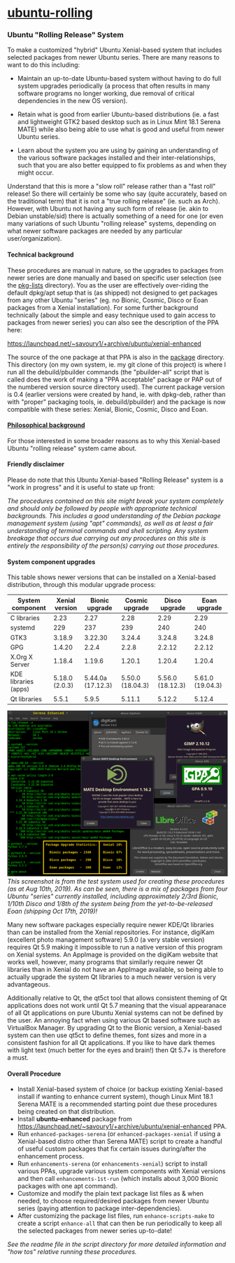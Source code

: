 # [ubuntu-rolling](https://github.com/savoury1/ubuntu-rolling)
### Ubuntu "Rolling Release" System

To make a customized "hybrid" Ubuntu Xenial-based system that includes selected packages from newer Ubuntu series. There are many reasons to want to do this including:

* Maintain an up-to-date Ubuntu-based system without having to do full system upgrades periodically (a process that often results in many software programs no longer working, due removal of critical dependencies in the new OS version).

* Retain what is good from earlier Ubuntu-based distributions (ie. a fast and lightweight GTK2 based desktop such as in Linux Mint 18.1 Serena MATE) while also being able to use what is good and useful from newer Ubuntu series.

* Learn about the system you are using by gaining an understanding of the various software packages installed and their inter-relationships, such that you are also better equipped to fix problems as and when they might occur.

Understand that this is more a "slow roll" release rather than a "fast roll" release! So there will certainly be some who say (quite accurately, based on the traditional term) that it is not a "true rolling release" (ie. such as Arch). However, with Ubuntu not having any such form of release (ie. akin to Debian unstable/sid) there is actually something of a need for one (or even many variations of such Ubuntu "rolling release" systems, depending on what newer software packages are needed by any particular user/organization).

#### Technical background

These procedures are manual in nature, so the upgrades to packages from newer series are done manually and based on specific user selection (see the [pkg-lists](pkg-lists) directory). You as the user are effectively over-riding the default dpkg/apt setup that is (as shipped) not designed to get packages from any other Ubuntu "series" (eg. no Bionic, Cosmic, Disco or Eoan packages from a Xenial installation). For some further background technically (about the simple and easy technique used to gain access to packages from newer series) you can also see the description of the PPA here:

https://launchpad.net/~savoury1/+archive/ubuntu/xenial-enhanced

The source of the one package at that PPA is also in the [package](package) directory. This directory (on my own system, ie. my git clone of this project) is where I run all the debuild/pbuilder commands (the "pbuilder-all" script that is called does the work of making a "PPA acceptable" package or PAP out of the numbered version source directory used). The current package version is 0.4 (earlier versions were created by hand, ie. with dpkg-deb, rather than with "proper" packaging tools, ie. debuild/pbuilder) and the package is now compatible with these series: Xenial, Bionic, Cosmic, Disco and Eoan.

#### [Philosophical background](PHIL101.md)

For those interested in some broader reasons as to why this Xenial-based Ubuntu "rolling release" system came about.

#### Friendly disclaimer

Please do note that this Ubuntu Xenial-based "Rolling Release" system is a "work in progress" and it is useful to state up front:

*The procedures contained on this site might break your system completely and should only be followed by people with appropriate technical backgrounds. This includes a good understanding of the Debian package management system (using "apt" commands), as well as at least a fair understanding of terminal commands and shell scripting. Any system breakage that occurs due carrying out any procedures on this site is entirely the responsibility of the person(s) carrying out those procedures.*

#### System component upgrades

This table shows newer versions that can be installed on a Xenial-based distribution, through this modular upgrade process:

System component | Xenial version | Bionic upgrade | Cosmic upgrade | Disco upgrade | Eoan upgrade
---------------- | -------------- | -------------- | -------------- | ------------- | ------------
C libraries | 2.23 | 2.27 | 2.28 | 2.29 | 2.29
systemd | 229 | 237 | 239 | 240 | 240
GTK3 | 3.18.9 | 3.22.30 | 3.24.4 | 3.24.8 | 3.24.8
GPG | 1.4.20 | 2.2.4 | 2.2.8 | 2.2.12 | 2.2.12
X.Org X Server | 1.18.4 | 1.19.6 | 1.20.1 | 1.20.4 | 1.20.4
KDE libraries (apps) | 5.18.0 (2.0.3) | 5.44.0a (17.12.3) | 5.50.0 (18.04.3) | 5.56.0 (18.12.3) | 5.61.0 (19.04.3) 
Qt libraries | 5.5.1 | 5.9.5 | 5.11.1 | 5.12.2 | 5.12.4

![Serena Enhanced](images/Serena-Enhanced.png)
*This screenshot is from the test system used for creating these procedures (as at Aug 10th, 2019). As can be seen, there is a mix of packages from four Ubuntu "series" currently installed, including approximately 2/3rd Bionic, 1/10th Disco and 1/8th of the system being from the yet-to-be-released Eoan (shipping Oct 17th, 2019)!*

Many new software packages especially require newer KDE/Qt libraries than can be installed from the Xenial repositories. For instance, digiKam (excellent photo management software) 5.9.0 (a very stable version) requires Qt 5.9 making it impossible to run a native version of this program on Xenial systems. An AppImage is provided on the digiKam website that works well, however, many programs that similarly require newer Qt libraries than in Xenial do not have an AppImage available, so being able to actually upgrade the system Qt libraries to a much newer version is very advantageous.

Additionally relative to Qt, the qt5ct tool that allows consistent theming of Qt applications does not work until Qt 5.7 meaning that the visual appearanace of all Qt applications on pure Ubuntu Xenial systems can not be defined by the user. An annoying fact when using various Qt based software such as VirtualBox Manager. By upgrading Qt to the Bionic version, a Xenial-based system can then use qt5ct to define themes, font sizes and more in a consistent fashion for all Qt applications. If you like to have dark themes with light text (much better for the eyes and brain!) then Qt 5.7+ is therefore a must.

#### Overall Procedure

* Install Xenial-based system of choice (or backup existing Xenial-based install if wanting to enhance current system), though Linux Mint 18.1 Serena MATE is a recommended starting point due these procedures being created on that distribution.
* Install **ubuntu-enhanced** package from https://launchpad.net/~savoury1/+archive/ubuntu/xenial-enhanced PPA.
* Run `enhanced-packages-serena` (or `enhanced-packages-xenial` if using a Xenial-based distro other than Serena MATE) script to create a handful of useful custom packages that fix certain issues during/after the enhancement process.
* Run `enhancements-serena` (or `enhancements-xenial`) script to install various PPAs, upgrade various system components with Xenial versions and then call `enhancements-1st-run` (which installs about 3,000 Bionic packages with one apt command).
* Customize and modify the plain text package list files as & when needed, to choose required/desired packages from newer Ubuntu series (paying attention to package inter-dependencies).
* After customizing the package list files, run `enhance-scripts-make` to create a script `enhance-all` that can then be run periodically to keep all the selected packages from newer series up-to-date!

*See the readme file in the script directory for more detailed information and "how tos" relative running these procedures.*
